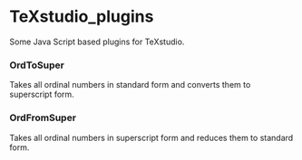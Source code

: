 # TeXstudio_plugins
Some Java Script based plugins for TeXstudio.

### OrdToSuper
Takes all ordinal numbers in standard form and converts them to superscript form.

### OrdFromSuper
Takes all ordinal numbers in superscript form and reduces them to standard form.
